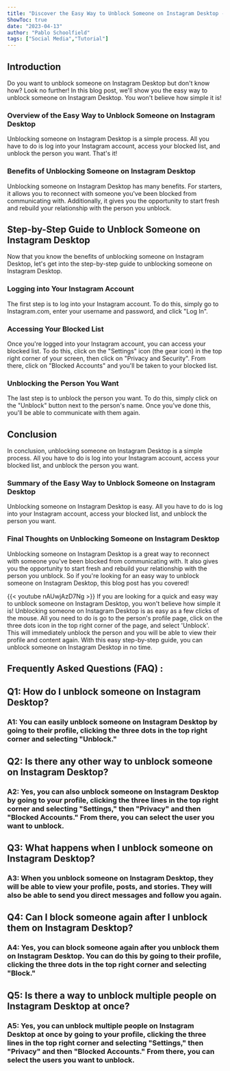 ```yaml
---
title: "Discover the Easy Way to Unblock Someone on Instagram Desktop - You Won't Believe How Simple It Is!"
ShowToc: true 
date: "2023-04-13"
author: "Pablo Schoolfield" 
tags: ["Social Media","Tutorial"]
---
```

## Introduction

Do you want to unblock someone on Instagram Desktop but don't know how? Look no further! In this blog post, we'll show you the easy way to unblock someone on Instagram Desktop. You won't believe how simple it is! 

### Overview of the Easy Way to Unblock Someone on Instagram Desktop

Unblocking someone on Instagram Desktop is a simple process. All you have to do is log into your Instagram account, access your blocked list, and unblock the person you want. That's it! 

### Benefits of Unblocking Someone on Instagram Desktop

Unblocking someone on Instagram Desktop has many benefits. For starters, it allows you to reconnect with someone you've been blocked from communicating with. Additionally, it gives you the opportunity to start fresh and rebuild your relationship with the person you unblock. 

## Step-by-Step Guide to Unblock Someone on Instagram Desktop

Now that you know the benefits of unblocking someone on Instagram Desktop, let's get into the step-by-step guide to unblocking someone on Instagram Desktop. 

### Logging into Your Instagram Account

The first step is to log into your Instagram account. To do this, simply go to Instagram.com, enter your username and password, and click "Log In". 

### Accessing Your Blocked List

Once you're logged into your Instagram account, you can access your blocked list. To do this, click on the "Settings" icon (the gear icon) in the top right corner of your screen, then click on "Privacy and Security". From there, click on "Blocked Accounts" and you'll be taken to your blocked list. 

### Unblocking the Person You Want

The last step is to unblock the person you want. To do this, simply click on the "Unblock" button next to the person's name. Once you've done this, you'll be able to communicate with them again. 

## Conclusion

In conclusion, unblocking someone on Instagram Desktop is a simple process. All you have to do is log into your Instagram account, access your blocked list, and unblock the person you want. 

### Summary of the Easy Way to Unblock Someone on Instagram Desktop

Unblocking someone on Instagram Desktop is easy. All you have to do is log into your Instagram account, access your blocked list, and unblock the person you want. 

### Final Thoughts on Unblocking Someone on Instagram Desktop

Unblocking someone on Instagram Desktop is a great way to reconnect with someone you've been blocked from communicating with. It also gives you the opportunity to start fresh and rebuild your relationship with the person you unblock. So if you're looking for an easy way to unblock someone on Instagram Desktop, this blog post has you covered!

{{< youtube nAUwjAzD7Ng >}} 
If you are looking for a quick and easy way to unblock someone on Instagram Desktop, you won't believe how simple it is! Unblocking someone on Instagram Desktop is as easy as a few clicks of the mouse. All you need to do is go to the person's profile page, click on the three dots icon in the top right corner of the page, and select 'Unblock'. This will immediately unblock the person and you will be able to view their profile and content again. With this easy step-by-step guide, you can unblock someone on Instagram Desktop in no time.

## Frequently Asked Questions (FAQ) :
<h2>Q1: How do I unblock someone on Instagram Desktop?</h2>

<h3>A1: You can easily unblock someone on Instagram Desktop by going to their profile, clicking the three dots in the top right corner and selecting "Unblock."</h3>

<h2>Q2: Is there any other way to unblock someone on Instagram Desktop?</h2>

<h3>A2: Yes, you can also unblock someone on Instagram Desktop by going to your profile, clicking the three lines in the top right corner and selecting "Settings," then "Privacy" and then "Blocked Accounts." From there, you can select the user you want to unblock.</h3>

<h2>Q3: What happens when I unblock someone on Instagram Desktop?</h2>

<h3>A3: When you unblock someone on Instagram Desktop, they will be able to view your profile, posts, and stories. They will also be able to send you direct messages and follow you again.</h3>

<h2>Q4: Can I block someone again after I unblock them on Instagram Desktop?</h2>

<h3>A4: Yes, you can block someone again after you unblock them on Instagram Desktop. You can do this by going to their profile, clicking the three dots in the top right corner and selecting "Block."</h3>

<h2>Q5: Is there a way to unblock multiple people on Instagram Desktop at once?</h2>

<h3>A5: Yes, you can unblock multiple people on Instagram Desktop at once by going to your profile, clicking the three lines in the top right corner and selecting "Settings," then "Privacy" and then "Blocked Accounts." From there, you can select the users you want to unblock.</h3>




